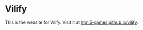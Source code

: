 Vilify
======

This is the website for Vilify. Visit it at [html5-games.github.io/vilify](http://html5-games.github.io/vilify).
